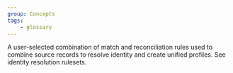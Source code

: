 ```yaml
---
group: Concepts
tags:
    - glossary
---
```

A user-selected combination of match and reconciliation rules used to combine source records to resolve identity and create unified profiles. See identity resolution rulesets.